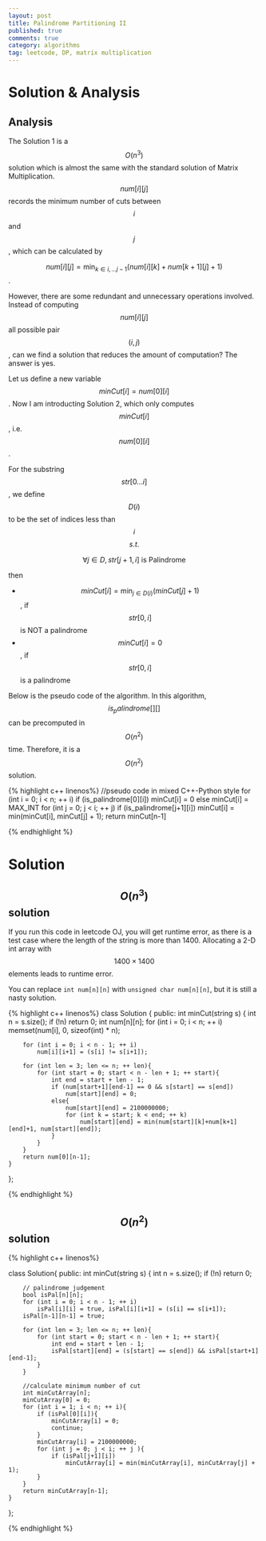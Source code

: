 ```yaml
---
layout: post
title: Palindrome Partitioning II 
published: true
comments: true
category: algorithms
tag: leetcode, DP, matrix multiplication
---
```


# Solution & Analysis

## Analysis

The Solution 1 is a $$O(n^3)$$ solution which is almost the same with the standard solution of Matrix Multiplication. $$num[i][j]$$ records the minimum number of cuts between $$i$$ and $$j$$, which can be calculated by

$$num[i][j] = \min_{k \in i,...j-1} (num[i][k] + num[k+1][j] + 1)$$.

However, there are some redundant and unnecessary operations involved. Instead of computing $$num[i][j]$$ all possible pair $$(i, j)$$, can we find a solution that reduces the amount of computation? The answer is yes.

Let us define a new variable $$minCut[i] = num[0][i]$$. Now I am introducting Solution 2, which only computes $$minCut[i]$$, i.e. $$num[0][i]$$.

For the substring $$str[0...i]$$, we define $$D(i)$$ to be the set of indices less than $$i$$ $$s.t.$$

$$\forall j \in D, str[j+1, i] \mbox{ is Palindrome }$$

then 

- $$minCut[i] = \min_{j \in D(i)} (minCut[j] + 1)$$, if $$str[0,i]$$ is NOT a palindrome
- $$minCut[i] = 0$$, if $$str[0,i]$$ is a palindrome

Below is the pseudo code of the algorithm. In this algorithm, $$is_palindrome[][]$$ can be precomputed in $$O(n^2)$$ time. Therefore, it is a $$O(n^2)$$ solution.

{% highlight c++ linenos%}
	//pseudo code in mixed C++-Python style
	for (int i = 0; i < n; ++ i)
		if (is_palindrome[0][i])
			minCut[i] = 0
		else
			minCut[i] = MAX_INT
			for (int j = 0; j < i; ++ j)
				if (is_palindrome[j+1][i])
					minCut[i] = min(minCut[i], minCut[j] + 1);
	return minCut[n-1]

{% endhighlight %}

# Solution

## $$O(n^3)$$ solution

If you run this code in leetcode OJ, you will get runtime error, as there is a test case where the length of the string is more than 1400. Allocating a 2-D int array with $$1400 \times 1400$$ elements leads to runtime error.

You can replace ``int num[n][n]`` with ``unsigned char num[n][n]``, but it is still a nasty solution.

{% highlight c++ linenos%}
class Solution {
public:
    int minCut(string s) {
        int n  = s.size();
        if (!n) return 0;
        int num[n][n];
        for (int i = 0; i < n; ++ i)
            memset(num[i], 0, sizeof(int) * n);
        
        for (int i = 0; i < n - 1; ++ i)
            num[i][i+1] = (s[i] != s[i+1]);
        
        for (int len = 3; len <= n; ++ len){    
            for (int start = 0; start < n - len + 1; ++ start){
                int end = start + len - 1;
                if (num[start+1][end-1] == 0 && s[start] == s[end])
                    num[start][end] = 0;
                else{
                    num[start][end] = 2100000000;
                    for (int k = start; k < end; ++ k)
                        num[start][end] = min(num[start][k]+num[k+1][end]+1, num[start][end]);
                }
            }
        }
        return num[0][n-1];
    }
};

{% endhighlight %}


## $$O(n^2)$$ solution

{% highlight c++ linenos%}

class Solution{
public:
	int minCut(string s) {
		int n = s.size();
		if (!n) return 0;
		
		// palindrome judgement
		bool isPal[n][n];
		for (int i = 0; i < n - 1; ++ i)
			isPal[i][i] = true, isPal[i][i+1] = (s[i] == s[i+1]);		
		isPal[n-1][n-1] = true;			

		for (int len = 3; len <= n; ++ len){
			for (int start = 0; start < n - len + 1; ++ start){
				int end = start + len - 1;
				isPal[start][end] = (s[start] == s[end]) && isPal[start+1][end-1];
			}			
		}
		
		//calculate minimum number of cut
		int minCutArray[n];
		minCutArray[0] = 0;
		for (int i = 1; i < n; ++ i){
		    if (isPal[0][i]){
		        minCutArray[i] = 0;
		        continue;
		    }
			minCutArray[i] = 2100000000;
			for (int j = 0; j < i; ++ j ){
				if (isPal[j+1][i])
					minCutArray[i] = min(minCutArray[i], minCutArray[j] + 1);
			}
		}
		return minCutArray[n-1];
	} 
};

{% endhighlight %}
